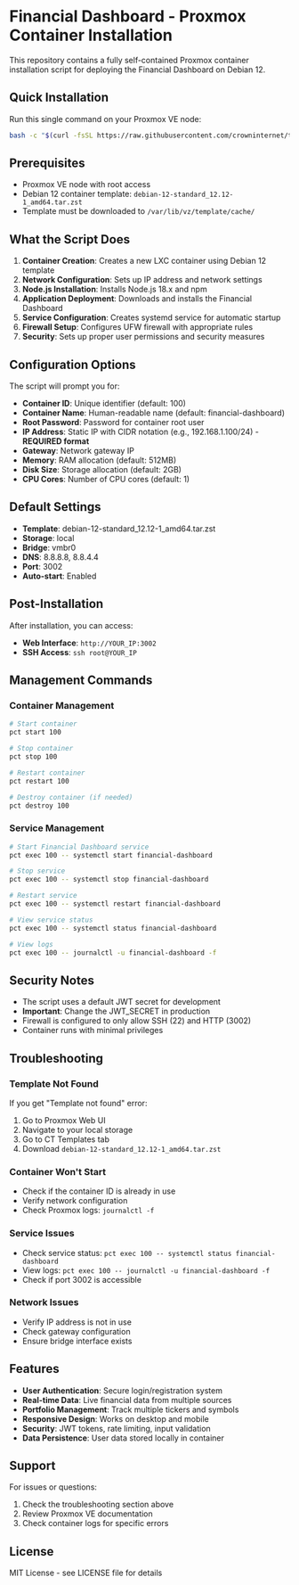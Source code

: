 # Financial Dashboard - Proxmox Container Installation

This repository contains a fully self-contained Proxmox container installation script for deploying the Financial Dashboard on Debian 12.

## Quick Installation

Run this single command on your Proxmox VE node:

```bash
bash -c "$(curl -fsSL https://raw.githubusercontent.com/crowninternet/tickers/main/proxmox-financial-dashboard-v5.sh)"
```

## Prerequisites

- Proxmox VE node with root access
- Debian 12 container template: `debian-12-standard_12.12-1_amd64.tar.zst`
- Template must be downloaded to `/var/lib/vz/template/cache/`

## What the Script Does

1. **Container Creation**: Creates a new LXC container using Debian 12 template
2. **Network Configuration**: Sets up IP address and network settings
3. **Node.js Installation**: Installs Node.js 18.x and npm
4. **Application Deployment**: Downloads and installs the Financial Dashboard
5. **Service Configuration**: Creates systemd service for automatic startup
6. **Firewall Setup**: Configures UFW firewall with appropriate rules
7. **Security**: Sets up proper user permissions and security measures

## Configuration Options

The script will prompt you for:

- **Container ID**: Unique identifier (default: 100)
- **Container Name**: Human-readable name (default: financial-dashboard)
- **Root Password**: Password for container root user
- **IP Address**: Static IP with CIDR notation (e.g., 192.168.1.100/24) - **REQUIRED format**
- **Gateway**: Network gateway IP
- **Memory**: RAM allocation (default: 512MB)
- **Disk Size**: Storage allocation (default: 2GB)
- **CPU Cores**: Number of CPU cores (default: 1)

## Default Settings

- **Template**: debian-12-standard_12.12-1_amd64.tar.zst
- **Storage**: local
- **Bridge**: vmbr0
- **DNS**: 8.8.8.8, 8.8.4.4
- **Port**: 3002
- **Auto-start**: Enabled

## Post-Installation

After installation, you can access:

- **Web Interface**: `http://YOUR_IP:3002`
- **SSH Access**: `ssh root@YOUR_IP`

## Management Commands

### Container Management
```bash
# Start container
pct start 100

# Stop container
pct stop 100

# Restart container
pct restart 100

# Destroy container (if needed)
pct destroy 100
```

### Service Management
```bash
# Start Financial Dashboard service
pct exec 100 -- systemctl start financial-dashboard

# Stop service
pct exec 100 -- systemctl stop financial-dashboard

# Restart service
pct exec 100 -- systemctl restart financial-dashboard

# View service status
pct exec 100 -- systemctl status financial-dashboard

# View logs
pct exec 100 -- journalctl -u financial-dashboard -f
```

## Security Notes

- The script uses a default JWT secret for development
- **Important**: Change the JWT_SECRET in production
- Firewall is configured to only allow SSH (22) and HTTP (3002)
- Container runs with minimal privileges

## Troubleshooting

### Template Not Found
If you get "Template not found" error:
1. Go to Proxmox Web UI
2. Navigate to your local storage
3. Go to CT Templates tab
4. Download `debian-12-standard_12.12-1_amd64.tar.zst`

### Container Won't Start
- Check if the container ID is already in use
- Verify network configuration
- Check Proxmox logs: `journalctl -f`

### Service Issues
- Check service status: `pct exec 100 -- systemctl status financial-dashboard`
- View logs: `pct exec 100 -- journalctl -u financial-dashboard -f`
- Check if port 3002 is accessible

### Network Issues
- Verify IP address is not in use
- Check gateway configuration
- Ensure bridge interface exists

## Features

- **User Authentication**: Secure login/registration system
- **Real-time Data**: Live financial data from multiple sources
- **Portfolio Management**: Track multiple tickers and symbols
- **Responsive Design**: Works on desktop and mobile
- **Security**: JWT tokens, rate limiting, input validation
- **Data Persistence**: User data stored locally in container

## Support

For issues or questions:
1. Check the troubleshooting section above
2. Review Proxmox VE documentation
3. Check container logs for specific errors

## License

MIT License - see LICENSE file for details
